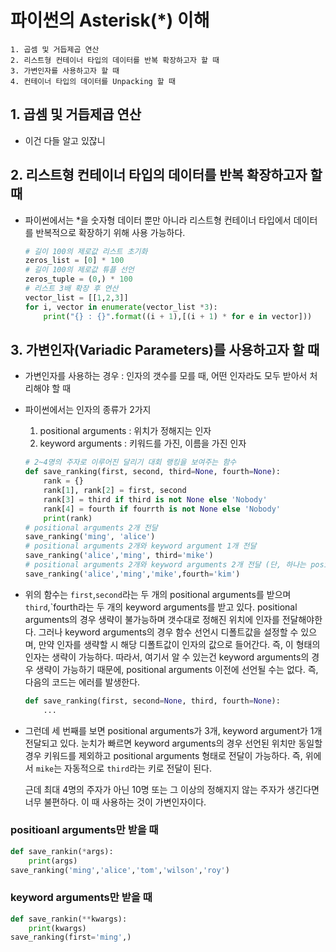 # 파이썬의 Asterisk(*) 이해

```
1. 곱셈 및 거듭제곱 연산
2. 리스트형 컨테이너 타입의 데이터를 반복 확장하고자 할 때
3. 가변인자를 사용하고자 할 때
4. 컨테이너 타입의 데이터를 Unpacking 할 때
```

## 1. 곱셈 및 거듭제곱 연산

- 이건 다들 알고 있잖니

## 2. 리스트형 컨테이너 타입의 데이터를 반복 확장하고자 할 때

- 파이썬에서는 *을 숫자형 데이터 뿐만 아니라 리스트형 컨테이너 타입에서 데이터를 반복적으로 확장하기 위해 사용 가능하다.

  ```python
  # 길이 100의 제로값 리스트 초기화
  zeros_list = [0] * 100
  # 길이 100의 제로값 튜플 선언
  zeros_tuple = (0,) * 100
  # 리스트 3배 확장 후 연산
  vector_list = [[1,2,3]]
  for i, vector in enumerate(vector_list *3):
      print("{} : {}".format((i + 1),[(i + 1) * for e in vector]))
  ```

## 3. 가변인자(Variadic Parameters)를 사용하고자 할 때

- 가변인자를 사용하는 경우 : 인자의 갯수를 모를 때, 어떤 인자라도 모두 받아서 처리해야 할 때

- 파이썬에서는 인자의 종류가 2가지

  1. positional arguments : 위치가 정해지는 인자
  2. keyword arguments : 키워드를 가진, 이름을 가진 인자

  ```python
  # 2~4명의 주자로 이루어진 달리기 대회 랭킹을 보여주는 함수
  def save_ranking(first, second, third=None, fourth=None):
      rank = {}
      rank[1], rank[2] = first, second
      rank[3] = third if third is not None else 'Nobody'
      rank[4] = fourth if fourrth is not None else 'Nobody'
      print(rank)
  # positional arguments 2개 전달
  save_ranking('ming', 'alice')
  # positional arguments 2개와 keyword argument 1개 전달
  save_ranking('alice','ming', third='mike')
  # positional arguments 2개와 keyword arguments 2개 전달 (단, 하나는 positional argument 형태로 전달)
  save_ranking('alice','ming','mike',fourth='kim')
  ```

- 위의 함수는 `first`,`second`라는 두 개의 positional arguments를 받으며 `third`,`fourth라는 두 개의 keyword arguments를 받고 있다. positional arguments의 경우 생략이 불가능하며 갯수대로 정해진 위치에 인자를 전달해야한다. 그러나 keyword arguments의 경우 함수 선언시 디폴트값을 설정할 수 있으며, 만약 인자를 생략할 시 해당 디폴트값이 인자의 값으로 들어간다. 즉, 이 형태의 인자는 생략이 가능하다. 따라서, 여기서 알 수 있는건 keyword arguments의 경우 생략이 가능하기 때문에, positional arguments 이전에 선언될 수는 없다. 즉, 다음의 코드는 에러를 발생한다.

  ```python
  def save_ranking(first, second=None, third, fourth=None):
      ...
  ```

- 그런데 세 번째를 보면 positional arguments가 3개, keyword argument가 1개 전달되고 있다. 눈치가 빠르면 keyword arguments의 경우 선언된 위치만 동일할 경우 키워드를 제외하고 positional arguments 형태로 전달이 가능하다. 즉, 위에서 `mike`는 자동적으로 `third`라는 키로 전달이 된다.

  근데 최대 4명의 주자가 아닌 10명 또는 그 이상의 정해지지 않는 주자가 생긴다면 너무 불편하다. 이 때 사용하는 것이 가변인자이다.

### positioanl arguments만 받을 때

```python
def save_rankin(*args):
    print(args)
save_ranking('ming','alice','tom','wilson','roy')
```

### keyword arguments만 받을 때

```python
def save_rankin(**kwargs):
    print(kwargs)
save_ranking(first='ming',)
```

